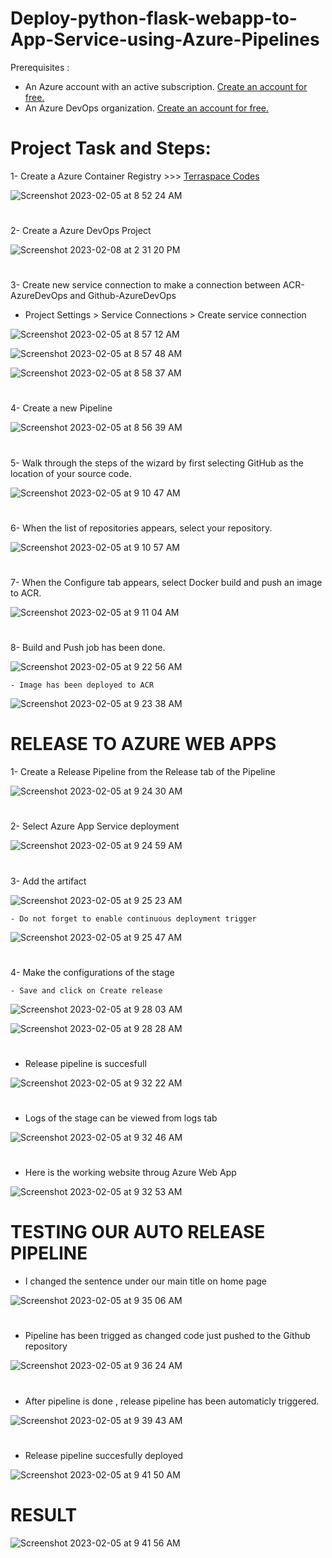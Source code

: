 # Deploy-python-flask-webapp-to-App-Service-using-Azure-Pipelines

Prerequisites :
- An Azure account with an active subscription. <a href="https://azure.microsoft.com/en-us/free/?WT.mc_id=A261C142F" target="_blank">Create an account for free.</a> 
- An Azure DevOps organization. <a href="https://learn.microsoft.com/en-us/azure/devops/pipelines/get-started/pipelines-sign-up?view=azure-devops" target="_blank">Create an account for free.</a> 

# Project Task and Steps:
1- Create a Azure Container Registry >>> <a href="https://github.com/hkaanturgut/azure-devops-apps/tree/main/terraspace%20codes/app/stacks/acr" target="_blank">Terraspace Codes</a> 

![Screenshot 2023-02-05 at 8 52 24 AM](https://user-images.githubusercontent.com/113396342/217688610-006dc446-8ecf-4a3d-b15f-f154b2cf40b5.png)

#

2- Create a Azure DevOps Project 

![Screenshot 2023-02-08 at 2 31 20 PM](https://user-images.githubusercontent.com/113396342/217632564-f86fd45d-71dd-4d84-be47-1daae752e659.png)
#

3- Create new service connection to make a connection between ACR-AzureDevOps and Github-AzureDevOps
   
   - Project Settings > Service Connections > Create service connection 

![Screenshot 2023-02-05 at 8 57 12 AM](https://user-images.githubusercontent.com/113396342/217633014-62678a4b-86c4-440c-a497-0c29e4289f29.png)

![Screenshot 2023-02-05 at 8 57 48 AM](https://user-images.githubusercontent.com/113396342/217633694-1400bf3b-9124-4843-8fd6-9a289aa5bbe7.png)

![Screenshot 2023-02-05 at 8 58 37 AM](https://user-images.githubusercontent.com/113396342/217633906-991d0dc1-4bd3-4c3b-8d25-0ad1460d7c16.png)

#

4- Create a new Pipeline 

![Screenshot 2023-02-05 at 8 56 39 AM](https://user-images.githubusercontent.com/113396342/217632782-b58144bd-7164-4054-97f5-fe6e953e0756.png)
#

5-  Walk through the steps of the wizard by first selecting GitHub as the location of your source code. 

![Screenshot 2023-02-05 at 9 10 47 AM](https://user-images.githubusercontent.com/113396342/217638839-0d15cdc5-4775-4c7e-bab2-59274c42692f.png)
#
6- When the list of repositories appears, select your repository. 

![Screenshot 2023-02-05 at 9 10 57 AM](https://user-images.githubusercontent.com/113396342/217639058-7971399c-4d8d-4b30-9c21-d935837f5dc8.png)
#

7- When the Configure tab appears, select Docker build and push an image to ACR.

![Screenshot 2023-02-05 at 9 11 04 AM](https://user-images.githubusercontent.com/113396342/217639369-3de7ef44-3c35-4ebb-a93b-be832263e750.png)
#

8- Build and Push job has been done.

![Screenshot 2023-02-05 at 9 22 56 AM](https://user-images.githubusercontent.com/113396342/217639635-1b75cd55-36c8-4b94-910c-6d6fa7c21ac2.png)

    - Image has been deployed to ACR

![Screenshot 2023-02-05 at 9 23 38 AM](https://user-images.githubusercontent.com/113396342/217639788-e040ab94-5a69-409d-804d-fb87388d33ba.png)
#

# RELEASE TO AZURE WEB APPS

1- Create a Release Pipeline from the Release tab of the Pipeline

![Screenshot 2023-02-05 at 9 24 30 AM](https://user-images.githubusercontent.com/113396342/217688921-9083a95c-2e43-4288-8e13-d4ae9866583d.png)
#

2- Select Azure App Service deployment

![Screenshot 2023-02-05 at 9 24 59 AM](https://user-images.githubusercontent.com/113396342/217689291-709b0b52-0965-41c0-ac6c-86b159c9e55b.png)
#

3- Add the artifact 

![Screenshot 2023-02-05 at 9 25 23 AM](https://user-images.githubusercontent.com/113396342/217689347-8de010ed-1a8e-4421-b793-31105be835c7.png)

    - Do not forget to enable continuous deployment trigger
    
![Screenshot 2023-02-05 at 9 25 47 AM](https://user-images.githubusercontent.com/113396342/217689586-f4efccc5-27da-4f75-8984-acd315764d98.png)  
#

4- Make the configurations of the stage 
   
    - Save and click on Create release
    
![Screenshot 2023-02-05 at 9 28 03 AM](https://user-images.githubusercontent.com/113396342/217693430-9ce84e4b-624f-4c73-8881-88e2248495cb.png)

![Screenshot 2023-02-05 at 9 28 28 AM](https://user-images.githubusercontent.com/113396342/217693477-c924c69f-3152-43ac-8562-1cfd4a5d6be0.png)
#

- Release pipeline is succesfull

![Screenshot 2023-02-05 at 9 32 22 AM](https://user-images.githubusercontent.com/113396342/217693646-333fa57a-f9e0-435f-9837-b93ec8a881f5.png)
#

- Logs of the stage can be viewed from logs tab

![Screenshot 2023-02-05 at 9 32 46 AM](https://user-images.githubusercontent.com/113396342/217693883-537d486f-0fe2-4d8e-8b02-95b6ca3c4ed4.png)
#

- Here is the working website throug Azure Web App

![Screenshot 2023-02-05 at 9 32 53 AM](https://user-images.githubusercontent.com/113396342/217694126-a94e0bea-20ef-4e11-ada5-2cc9de4f1258.png)
#

# TESTING OUR AUTO RELEASE PIPELINE

- I changed the sentence under our main title on home page

![Screenshot 2023-02-05 at 9 35 06 AM](https://user-images.githubusercontent.com/113396342/217694936-170470c5-b8b7-4761-a0f6-7b55906d5955.png)
#

- Pipeline has been trigged as changed code just pushed to the Github repository

![Screenshot 2023-02-05 at 9 36 24 AM](https://user-images.githubusercontent.com/113396342/217695165-9433d686-0f2e-49a3-8387-d23c2e8a1959.png)
#

- After pipeline is done , release pipeline has been automaticly triggered.

![Screenshot 2023-02-05 at 9 39 43 AM](https://user-images.githubusercontent.com/113396342/217695310-4fed7700-b67d-4255-bc87-2c3f9e27a32b.png)
#

- Release pipeline succesfully deployed

![Screenshot 2023-02-05 at 9 41 50 AM](https://user-images.githubusercontent.com/113396342/217695400-5b85174a-bccc-4cfd-92eb-b3e512b76e7e.png)
#

# RESULT

![Screenshot 2023-02-05 at 9 41 56 AM](https://user-images.githubusercontent.com/113396342/217695655-0f6ddf58-bb56-4ca4-9854-8f38de801981.png)
